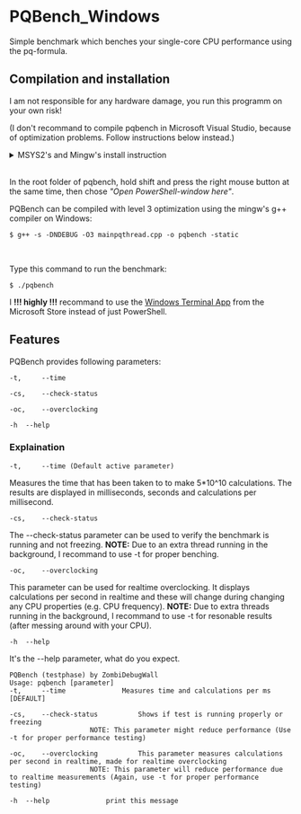 # PQBench_Windows

Simple benchmark which benches your single-core CPU performance using the pq-formula.

## Compilation and installation
I am not responsible for any hardware damage, you run this programm on your own risk!

(I don't recommand to compile pqbench in Microsoft Visual Studio, because of optimization problems. Follow instructions below instead.)



<details>
<summary>MSYS2's and Mingw's install instruction</summary>

1. Follow these [install instructions](https://www.msys2.org/) to install MSYS2 including Mingw-w64

2. Add Mingw's bin folder to the PATH environment variable:
<br/>(I once messed up my Windows by accidentally overwriting the entire `PATH` variable, so be careful!)
     1. Type environment variable in the Windows search bar, hit enter <br/>
     2. Chose *"Environment variables"* on the bottom right hand corner <br/>
     3. Click on *"Path"*, then on edit <br/>
     4. Select *"New"*, then add this `C:\msys64\mingw64\bin` to the new entry<br/>
     5. Click "*OK*", you can now close all windows

(**NOTE:** Replace `C:\msys64\mingw64\bin` with your own destination folder if you changed it during the installation!)

That's it! Don't forget to reopen all open console windows.

**(Source: https://code.visualstudio.com/docs/cpp/config-mingw)** <br/>
<br/>
</details>


<br/>

In the root folder of pqbench, hold shift and press the right mouse button at the same time, then chose *"Open PowerShell-window here"*.

PQBench can be compiled with level 3 optimization using the mingw's g++ compiler on Windows:

```
$ g++ -s -DNDEBUG -O3 mainpqthread.cpp -o pqbench -static
```

<br/>


Type this command to run the benchmark:
```
$ ./pqbench
```
I **!!! highly !!!** recommand to use the [Windows Terminal App](https://www.microsoft.com/store/productId/9N8G5RFZ9XK3) from the Microsoft Store instead of just PowerShell.

## Features

PQBench provides following parameters:
```
-t, 	--time

-cs, 	--check-status

-oc,	--overclocking

-h	--help
```

### Explaination

```
-t, 	--time (Default active parameter)
```
Measures the time that has been taken to to make 5\*10^10 calculations.
The results are displayed in milliseconds, seconds and calculations per millisecond. 
```
-cs, 	--check-status
```
The --check-status parameter can be used to verify the benchmark is running and not freezing.
**NOTE:** Due to an extra thread running in the background, I recommand to use -t for proper benching.
```
-oc,	--overclocking
```
This parameter can be used for realtime overclocking. It displays calculations per second in realtime and these will change during changing any CPU properties (e.g. CPU frequency). **NOTE:** Due to extra threads running in the background, I recommand to use -t for resonable results (after messing around with your CPU).
```
-h	--help
```
It's the --help parameter, what do you expect.

```
PQBench (testphase) by ZombiDebugWall
Usage: pqbench [parameter]
-t, 	--time				Measures time and calculations per ms [DEFAULT]

-cs, 	--check-status			Shows if test is running properly or freezing
					NOTE: This parameter might reduce performance (Use -t for proper performance testing)

-oc,	--overclocking			This parameter measures calculations per second in realtime, made for realtime overclocking
					NOTE: This parameter will reduce performance due to realtime measurements (Again, use -t for proper performance testing)

-h	--help				print this message
```

